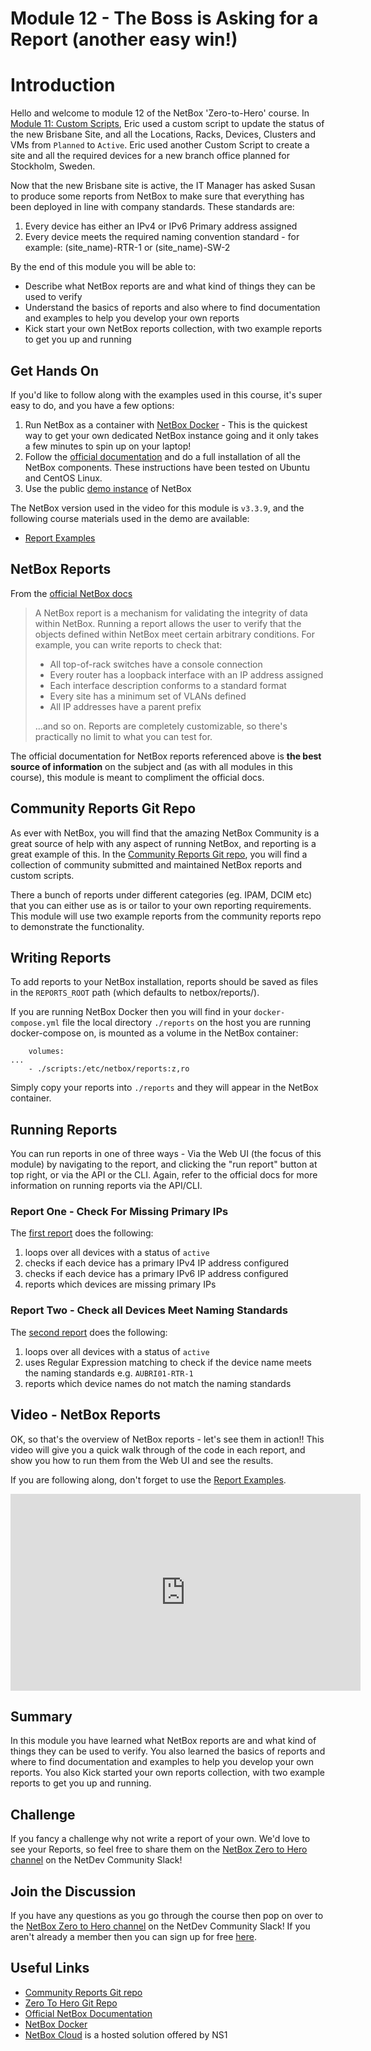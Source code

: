 # Module 12 - The Boss is Asking for a Report (another easy win!)

# Introduction

Hello and welcome to module 12 of the NetBox 'Zero-to-Hero' course. In [Module 11: Custom Scripts](../11-custom-scripts/11-custom-scripts.md), Eric used a custom script to update the status of the new Brisbane Site, and all the Locations, Racks, Devices, Clusters and VMs from `Planned` to `Active`. Eric used another Custom Script to create a site and all the required devices for a new branch office planned for Stockholm, Sweden. 

Now that the new Brisbane site is active, the IT Manager has asked Susan to produce some reports from NetBox to make sure that everything has been deployed in line with company standards. These standards are: 

1. Every device has either an IPv4 or IPv6 Primary address assigned
2. Every device meets the required naming convention standard - for example: (site_name)-RTR-1 or (site_name)-SW-2

By the end of this module you will be able to:
- Describe what NetBox reports are and what kind of things they can be used to verify
- Understand the basics of reports and also where to find documentation and examples to help you develop your own reports
- Kick start your own NetBox reports collection, with two example reports to get you up and running

## Get Hands On
If you'd like to follow along with the examples used in this course, it's super easy to do, and you have a few options: 
1.  Run NetBox as a container with [NetBox Docker](https://github.com/netbox-community/netbox-docker) - This is the quickest way to get your own dedicated NetBox instance going and it only takes a few minutes to spin up on your laptop!
2.  Follow the [official documentation](https://docs.netbox.dev/en/stable/installation/) and do a full installation of all the NetBox components. These instructions have been tested on Ubuntu and CentOS Linux.
3.  Use the public [demo instance](https://demo.netbox.dev/) of NetBox

The NetBox version used in the video for this module is `v3.3.9`, and the following course materials used in the demo are available: 
- [Report Examples](https://github.com/netbox-community/netbox-zero-to-hero/tree/main/reports) 

## NetBox Reports
From the [official NetBox docs](https://docs.netbox.dev/en/stable/customization/reports/)
>A NetBox report is a mechanism for validating the integrity of data within NetBox. Running a report allows the user to verify that the objects defined within NetBox meet certain arbitrary conditions. For example, you can write reports to check that:
>
> - All top-of-rack switches have a console connection
> - Every router has a loopback interface with an IP address assigned
> - Each interface description conforms to a standard format
> - Every site has a minimum set of VLANs defined
> - All IP addresses have a parent prefix
>
>...and so on. Reports are completely customizable, so there's practically no limit to what you can test for.

The official documentation for NetBox reports referenced above is **the best source of information** on the subject and (as with all modules in this course), this module is meant to compliment the official docs. 

## Community Reports Git Repo
As ever with NetBox, you will find that the amazing NetBox Community is a great source of help with any aspect of running NetBox, and reporting is a great example of this. In the [Community Reports Git repo](https://github.com/netbox-community/reports), you will find a collection of community submitted and maintained NetBox reports and custom scripts.

There a bunch of reports under different categories (eg. IPAM, DCIM etc) that you can either use as is or tailor to your own reporting requirements. This module will use two example reports from the community reports repo to demonstrate the functionality.  

## Writing Reports
To add reports to your NetBox installation, reports should be saved as files in the `REPORTS_ROOT` path (which defaults to netbox/reports/).

If you are running NetBox Docker then you will find in your `docker-compose.yml` file the local directory `./reports` on the host you are running docker-compose on, is mounted as a volume in the NetBox container: 

```
    volumes:
...
    - ./scripts:/etc/netbox/reports:z,ro
```
Simply copy your reports into `./reports` and they will appear in the NetBox container. 

## Running Reports
You can run reports in one of three ways - Via the Web UI (the focus of this module) by navigating to the report, and clicking the "run report" button at top right, or via the API or the CLI. Again, refer to the official docs for more information on running reports via the API/CLI. 

### Report One - Check For Missing Primary IPs
The [first report](https://github.com/netbox-community/netbox-zero-to-hero/tree/main/reports/ip-primary-missing.py) does the following:

1. loops over all devices with a status of `active`
2. checks if each device has a primary IPv4 IP address configured
3. checks if each device has a primary IPv6 IP address configured
4. reports which devices are missing primary IPs

### Report Two - Check all Devices Meet Naming Standards
The [second report](https://github.com/netbox-community/netbox-zero-to-hero/tree/main/reports/CheckDeviceNaming.py) does the following:

1. loops over all devices with a status of `active`
2. uses Regular Expression matching to check if the device name meets the naming standards e.g. `AUBRI01-RTR-1`
3. reports which device names do not match the naming standards 

## Video - NetBox Reports
OK, so that's the overview of NetBox reports - let's see them in action!! This video will give you a quick walk through of the code in each report, and show you how to run them from the Web UI and see the results. 

If you are following along, don't forget to use the [Report Examples](https://github.com/netbox-community/netbox-zero-to-hero/tree/main/reports).

<iframe width="560" height="315" src="https://www.youtube.com/embed/RH3Syxm3EKA" title="YouTube video player" frameborder="0" allow="accelerometer; autoplay; clipboard-write; encrypted-media; gyroscope; picture-in-picture" allowfullscreen></iframe>

## Summary
In this module you have learned what NetBox reports are and what kind of things they can be used to verify. You also learned the basics of reports and where to find documentation and examples to help you develop your own reports. You also Kick started your own reports collection, with two example reports to get you up and running. 

## Challenge
If you fancy a challenge why not write a report of your own. We'd love to see your Reports, so feel free to share them on the [NetBox Zero to Hero channel](https://netdev-community.slack.com/archives/C0453L6565C) on the NetDev Community Slack!

## Join the Discussion
If you have any questions as you go through the course then pop on over to the [NetBox Zero to Hero channel](https://netdev-community.slack.com/archives/C0453L6565C) on the NetDev Community Slack! If you aren't already a member then you can sign up for free [here](https://netdev.chat/).

## Useful Links
- [Community Reports Git repo](https://github.com/netbox-community/reports)
- [Zero To Hero Git Repo](https://github.com/netbox-community/netbox-zero-to-hero)
- [Official NetBox Documentation](https://docs.netbox.dev/en/stable/)
- [NetBox Docker](https://github.com/netbox-community/netbox-docker)
- [NetBox Cloud](https://www.getnetbox.io/) is a hosted solution offered by NS1